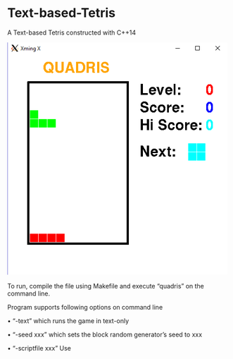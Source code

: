# Text-based-Tetris
A Text-based Tetris constructed with C++14

![alt tag](https://github.com/jimmyhuang007/Text-based-Tetris/blob/master/Capture.PNG) 

To run, compile the file using Makefile and execute “quadris” on the command line.

Program supports following options on command line

•	“-text” which runs the game in text-only

•	“-seed xxx” which sets the block random generator’s seed to xxx

•	“-scriptfile xxx” Use 



 
